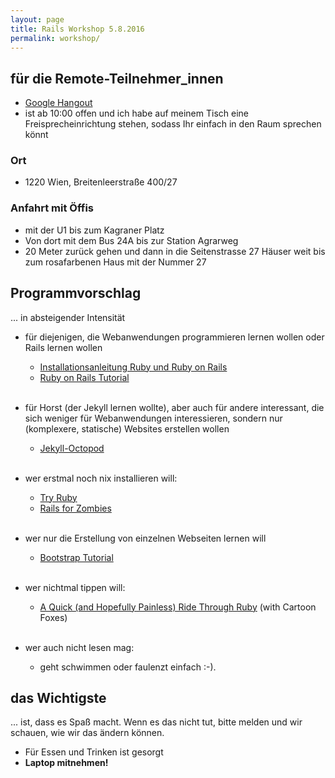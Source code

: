 ```yaml
---
layout: page
title: Rails Workshop 5.8.2016
permalink: workshop/
---
```


## für die Remote-Teilnehmer_innen

* [Google Hangout](https://hangouts.google.com/call/35hyaowjhfaqtdjja7qcdexzhqe)
* ist ab 10:00 offen und ich habe auf meinem Tisch eine Freisprecheinrichtung stehen, sodass Ihr einfach in den Raum sprechen könnt


### Ort

* 1220 Wien, Breitenleerstraße 400/27

<div>
  <script defer='defer'
          type='text/javascript'
          src='https://www.wien.gv.at/stadtplan/ApiGetViennaGisMap.ctrl?containerWidth=800&amp;containerHeight=800&amp;centerContainer=1&amp;lang=de&amp;bookmark=5rjORpvGbUYVwB5EFMgaRO5RphlRnKnmkev2pn4Mpr4C&amp;bmadr='>
  </script>
</div>

### Anfahrt mit Öffis

* mit der U1 bis zum Kagraner Platz
* Von dort mit dem Bus 24A bis zur Station Agrarweg
* 20 Meter zurück gehen und dann in die Seitenstrasse 27 Häuser weit bis zum rosafarbenen Haus mit der Nummer 27


## Programmvorschlag

... in absteigender Intensität

* für diejenigen, die Webanwendungen programmieren lernen wollen oder Rails lernen wollen
  * [Installationsanleitung Ruby und Ruby on Rails](http://railsgirls.com/files/vienna/install)
  * [Ruby on Rails Tutorial](http://railsgirls.com/files/vienna/tutorial_1)
<br/><br/>

* für Horst (der Jekyll lernen wollte), aber auch für andere interessant, die sich weniger für
  Webanwendungen interessieren, sondern nur (komplexere, statische) Websites erstellen wollen
  * [Jekyll-Octopod](https://jekyll-octopod.github.io/)
<br/><br/>

* wer erstmal noch nix installieren will:
  * [Try Ruby](http://tryruby.org/levels/1/challenges/0)
  * [Rails for Zombies](http://railsforzombies.org/)
<br/><br/>

* wer nur die Erstellung von einzelnen Webseiten lernen will
  * [Bootstrap Tutorial](http://www.w3schools.com/bootstrap/)
<br/><br/>

* wer nichtmal tippen will:
  * [A Quick (and Hopefully Painless) Ride Through Ruby](http://poignant.guide/book/chapter-3.html) (with Cartoon Foxes)
<br/><br/>

* wer auch nicht lesen mag:
  * geht schwimmen oder faulenzt einfach :-).

## das Wichtigste

... ist, dass es Spaß macht. Wenn es das nicht tut, bitte melden und wir schauen, wie wir das ändern können.

* Für Essen und Trinken ist gesorgt
* **Laptop mitnehmen!**